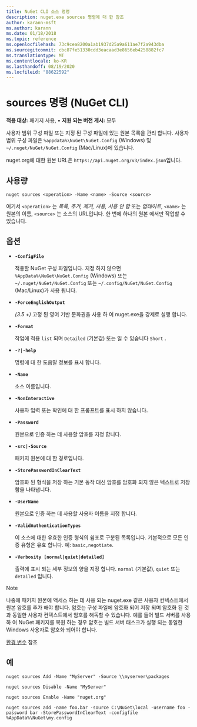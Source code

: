 ```yaml
---
title: NuGet CLI 소스 명령
description: nuget.exe sources 명령에 대 한 참조
author: karann-msft
ms.author: karann
ms.date: 01/18/2018
ms.topic: reference
ms.openlocfilehash: 73c9cea8200a1ab1937d25a9a611ae7f2a943dba
ms.sourcegitcommit: cbc87fe51330cdd3eacaad3e8656eb4258882fc7
ms.translationtype: MT
ms.contentlocale: ko-KR
ms.lasthandoff: 08/19/2020
ms.locfileid: "88622592"
---
```

# <a name="sources-command-nuget-cli"></a>sources 명령 (NuGet CLI)

**적용 대상:** 패키지 사용, &bullet; **지원 되는 버전 게시:** 모두

사용자 범위 구성 파일 또는 지정 된 구성 파일에 있는 원본 목록을 관리 합니다. 사용자 범위 구성 파일은 `%appdata%\NuGet\NuGet.Config` (Windows) 및 `~/.nuget/NuGet/NuGet.Config` (Mac/Linux)에 있습니다.

nuget.org에 대한 원본 URL은 `https://api.nuget.org/v3/index.json`입니다.

## <a name="usage"></a>사용량

```cli
nuget sources <operation> -Name <name> -Source <source>
```

여기서 `<operation>` 는 *목록, 추가, 제거, 사용, 사용 안 함* 또는 *업데이트*, `<name>` 는 원본의 이름, `<source>` 는 소스의 URL입니다. 한 번에 하나의 원본 에서만 작업할 수 있습니다.

## <a name="options"></a>옵션

- **`-ConfigFile`**

  적용할 NuGet 구성 파일입니다. 지정 하지 않으면 `%AppData%\NuGet\NuGet.Config` (Windows) 또는 `~/.nuget/NuGet/NuGet.Config` 또는 `~/.config/NuGet/NuGet.Config` (Mac/Linux)가 사용 됩니다.

- **`-ForceEnglishOutput`**

  *(3.5 +)* 고정 된 영어 기반 문화권을 사용 하 여 nuget.exe을 강제로 실행 합니다.

- **`-Format`**

  작업에 적용 `list` 되며 `Detailed` (기본값) 또는 일 수 있습니다 `Short` .

- **`-?|-help`**

  명령에 대 한 도움말 정보를 표시 합니다.

- **`-Name`**

  소스 이름입니다.

- **`-NonInteractive`**

  사용자 입력 또는 확인에 대 한 프롬프트를 표시 하지 않습니다.

- **`-Password`**

  원본으로 인증 하는 데 사용할 암호를 지정 합니다.

- **`-src|-Source`**

  패키지 원본에 대 한 경로입니다.

- **`-StorePasswordInClearText`**

  암호화 된 형식을 저장 하는 기본 동작 대신 암호를 암호화 되지 않은 텍스트로 저장 함을 나타냅니다.

- **`-UserName`**

  원본으로 인증 하는 데 사용할 사용자 이름을 지정 합니다.

- **`-ValidAuthenticationTypes`**

  이 소스에 대한 유효한 인증 형식의 쉼표로 구분된 목록입니다. 기본적으로 모든 인증 유형은 유효 합니다. 예: `basic,negotiate`.

- **`-Verbosity [normal|quiet|detailed]`**

  출력에 표시 되는 세부 정보의 양을 지정 합니다. `normal` (기본값), `quiet` 또는 `detailed` 입니다.

> [!Note]
> 나중에 패키지 원본에 액세스 하는 데 사용 되는 nuget.exe 같은 사용자 컨텍스트에서 원본 암호를 추가 해야 합니다. 암호는 구성 파일에 암호화 되어 저장 되며 암호화 된 것과 동일한 사용자 컨텍스트에서 암호를 해독할 수 있습니다. 예를 들어 빌드 서버를 사용 하 여 NuGet 패키지를 복원 하는 경우 암호는 빌드 서버 태스크가 실행 되는 동일한 Windows 사용자로 암호화 되어야 합니다.

[환경 변수](cli-ref-environment-variables.md) 참조

## <a name="examples"></a>예

```cli
nuget sources Add -Name "MyServer" -Source \\myserver\packages

nuget sources Disable -Name "MyServer"

nuget sources Enable -Name "nuget.org"

nuget sources add -name foo.bar -source C:\NuGet\local -username foo -password bar -StorePasswordInClearText -configfile %AppData%\NuGet\my.config
```

